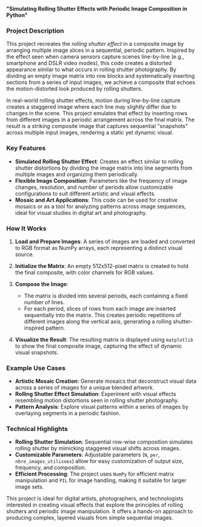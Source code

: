 **"Simulating Rolling Shutter Effects with Periodic Image Composition in Python"**

### Project Description

This project recreates the *rolling shutter effect* in a composite image by arranging multiple image slices in a sequential, periodic pattern. Inspired by the effect seen when camera sensors capture scenes line-by-line (e.g., smartphone and DSLR video modes), this code creates a distorted appearance similar to what occurs in rolling shutter photography. By dividing an empty image matrix into row blocks and systematically inserting sections from a series of input images, we achieve a composite that echoes the motion-distorted look produced by rolling shutters.

In real-world rolling shutter effects, motion during line-by-line capture creates a staggered image where each line may slightly differ due to changes in the scene. This project emulates that effect by inserting rows from different images in a periodic arrangement across the final matrix. The result is a striking composite image that captures sequential "snapshots" across multiple input images, rendering a static yet dynamic visual.

### Key Features

- **Simulated Rolling Shutter Effect**: Creates an effect similar to rolling shutter distortions by dividing the image matrix into line segments from multiple images and organizing them periodically.
- **Flexible Image Composition**: Parameters like the frequency of image changes, resolution, and number of periods allow customizable configurations to suit different artistic and visual effects.
- **Mosaic and Art Applications**: This code can be used for creative mosaics or as a tool for analyzing patterns across image sequences, ideal for visual studies in digital art and photography.

### How It Works

1. **Load and Prepare Images**: A series of images are loaded and converted to RGB format as NumPy arrays, each representing a distinct visual source.
  
2. **Initialize the Matrix**: An empty 512x512-pixel matrix is created to hold the final composite, with color channels for RGB values.

3. **Compose the Image**:
   - The matrix is divided into several periods, each containing a fixed number of lines.
   - For each period, slices of rows from each image are inserted sequentially into the matrix. This creates periodic repetitions of different images along the vertical axis, generating a rolling shutter-inspired pattern.
  
4. **Visualize the Result**: The resulting matrix is displayed using `matplotlib` to show the final composite image, capturing the effect of dynamic visual snapshots.

### Example Use Cases

- **Artistic Mosaic Creation**: Generate mosaics that deconstruct visual data across a series of images for a unique blended artwork.
- **Rolling Shutter Effect Simulation**: Experiment with visual effects resembling motion distortions seen in rolling shutter photography.
- **Pattern Analysis**: Explore visual patterns within a series of images by overlaying segments in a periodic fashion.

### Technical Highlights

- **Rolling Shutter Simulation**: Sequential row-wise composition simulates rolling shutter by mimicking staggered visual shifts across images.
- **Customizable Parameters**: Adjustable parameters (`N`, `per`, `nbre_images_utilisees`) allow for easy customization of output size, frequency, and composition.
- **Efficient Processing**: The project uses `NumPy` for efficient matrix manipulation and `PIL` for image handling, making it suitable for larger image sets.

This project is ideal for digital artists, photographers, and technologists interested in creating visual effects that explore the principles of rolling shutters and periodic image manipulation. It offers a hands-on approach to producing complex, layered visuals from simple sequential images.
